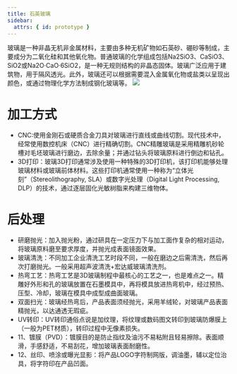 ```yaml
---
title: 石英玻璃
sidebar:
  attrs: { id: prototype }
---
```



玻璃是一种非晶无机非金属材料，主要由多种无机矿物如石英砂、硼砂等制成，主要成分为二氧化硅和其他氧化物。‌普通玻璃的化学组成包括Na2SiO3、CaSiO3、SiO2或Na2O·CaO·6SiO2，是一种无规则结构的非晶态固体。玻璃广泛应用于建筑物，用于隔风透光。此外，玻璃还可以根据需要混入金属氧化物或盐类以呈现出颜色，或通过物理化学方法制成钢化玻璃等。
![](https://nexmaker-profabx.oss-cn-hangzhou.aliyuncs.com/img-hwj/20241204055427357.png)
# 加工方式
* CNC:使用金刚石或硬质合金刀具对玻璃进行直线或曲线切割。现代技术中，经常使用数控机床（CNC）进行精确切割。CNC精雕玻璃是采用精雕机砂轮槽对毛坯玻璃进行磨边，去除余量；并通过钻头将玻璃原料进行倒边和钻孔。
* 3D打印：玻璃3D打印通常涉及使用一种特殊的3D打印机，该打印机能够处理玻璃材料或玻璃前体材料。这些打印机通常使用一种称为“立体光刻”（Stereolithography, SLA）或数字光处理（Digital Light Processing, DLP）的技术，通过逐层固化光敏树脂来构建三维物体。
  
# 后处理
* 研磨抛光：加入抛光粉，通过研具在一定压力下与加工面作复杂的相对运动，将玻璃原料磨至要求厚度，并抛光成表面镜面效果。
* 玻璃清洗：不同加工企业清洗工艺时段不同，一般在磨边之后需清洗，然后再次打磨抛光。一般采用超声波清洗+宏达威玻璃清洗剂。
* 热弯工艺：热弯工艺是3D玻璃制程中最核心的工艺之一，也是难点之一。精雕好外形和孔的玻璃放置在石墨模具中，再将模具放进热弯机中，经过预热、压型、冷却，玻璃在模具中成型成曲面玻璃。
* 双面扫光：玻璃经热弯后，产品表面须经抛光，采用羊绒轮，对玻璃产品表面精抛光，以达通透无瑕疵。
* UV转印：UV转印通俗点说是加纹理，将纹理或数码图文转印到玻璃防爆膜上（一般为PET材质），转印过程中无像素损失。
* 11、镀膜（PVD）：镀膜目的是防止指纹及油污不易粘附且轻易擦除。表面顺滑，手感舒适，不易刮花，增加玻璃表面耐磨性。
* 12、丝印、喷涂或曝光显影：将产品LOGO字符制网版，调油墨，辅以定位治具，将字符印在产品凹面。
